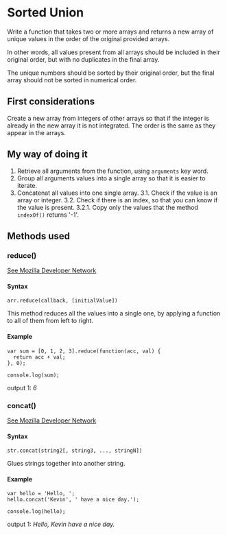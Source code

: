 # Sorted Union

Write a function that takes two or more arrays and returns a new array of unique
values in the order of the original provided arrays.

In other words, all values present from all arrays should be included in their
original order, but with no duplicates in the final array.

The unique numbers should be sorted by their original order, but the final array
should not be sorted in numerical order.

## First considerations

Create a new array from integers of other arrays so that if the integer is
already in the new array it is not integrated. The order is the same as they
appear in the arrays.

## My way of doing it

1. Retrieve all arguments from the function, using `arguments` key word.
2. Group all arguments values into a single array so that it is easier to iterate.
3. Concatenat all values into one single array.
3.1. Check if the value is an array or integer.
3.2. Check if there is an index, so that you can know if the value is present.
3.2.1. Copy only the values that the method `indexOf()` returns '-1'.

## Methods used
### reduce()

[See Mozilla Developer Network](https://developer.mozilla.org/en-US/docs/Web/JavaScript/Reference/Global_Objects/Array/Reduce)

#### Syntax
```arr.reduce(callback, [initialValue])```

This method reduces all the values into a single one, by applying a function to
all of them from left to right.

#### Example
```
var sum = [0, 1, 2, 3].reduce(function(acc, val) {
  return acc + val;
}, 0);

console.log(sum);
```
output 1: *6*

### concat()

[See Mozilla Developer Network](https://developer.mozilla.org/en-US/docs/Web/JavaScript/Reference/Global_Objects/String/concat)

#### Syntax
```str.concat(string2[, string3, ..., stringN])```

Glues strings together into another string.

#### Example
```
var hello = 'Hello, ';
hello.concat('Kevin', ' have a nice day.');

console.log(hello);
```
output 1: *Hello, Kevin have a nice day.*
